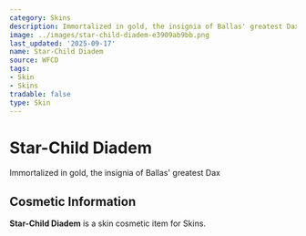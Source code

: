 ```yaml
---
category: Skins
description: Immortalized in gold, the insignia of Ballas' greatest Dax
image: ../images/star-child-diadem-e3909ab9bb.png
last_updated: '2025-09-17'
name: Star-Child Diadem
source: WFCD
tags:
- Skin
- Skins
tradable: false
type: Skin
---
```


# Star-Child Diadem

Immortalized in gold, the insignia of Ballas' greatest Dax

## Cosmetic Information

**Star-Child Diadem** is a skin cosmetic item for Skins.

